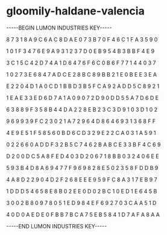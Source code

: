 # gloomily-haldane-valencia

-----BEGIN LUMON INDUSTRIES KEY-----

8 7 3 1 8 A 9 C 6 A C 8 D A E 0 7 3 B 7 0 F 4 6 C 1 F A 3 5 9 0

1 0 1 F 3 4 7 6 E 9 A 9 3 1 2 3 7 D 0 E B 9 5 4 B 3 B B F 4 E 9

3 C 1 5 C 4 2 D 7 4 A 1 D 6 4 7 6 F 6 C 0 B 6 F 7 7 1 4 4 0 3 7

1 0 2 7 3 E 6 8 4 7 A D C E 2 8 B C 8 9 B B 2 1 E 0 B E E 3 E A

E 2 2 0 4 D 1 A 0 C D 1 B B D 3 B 5 F C A 9 2 A D D 5 C 8 9 2 1

1 E A E 3 3 E D 6 D 7 A 1 A 0 9 0 7 2 D 9 0 D D 5 5 A 7 D 6 D E

6 3 8 8 9 F 3 5 8 B 4 4 D A 2 2 8 E B 2 3 C 3 D 9 1 0 3 D 1 0 2

9 6 9 9 3 9 F C 2 3 0 2 1 A 7 2 9 6 4 D 8 6 4 6 9 3 1 3 6 8 F F

4 E 9 E 5 1 F 5 8 5 6 0 B D 6 C D 3 2 9 E 2 2 C A 0 3 1 A 5 9 1

0 2 2 6 6 0 A D D F 3 2 B 5 C 7 4 6 2 B A B C E 3 3 B F 4 C 6 9

D 2 0 0 D C 5 A 8 F E D 4 0 3 D 2 0 6 7 1 8 B B 0 3 2 4 0 6 E E

5 9 3 B 4 D 8 A 6 9 4 7 7 F 9 6 9 8 2 8 E 5 0 2 3 5 8 F D D B 9

4 A 8 D 2 2 9 0 4 D 2 F 2 6 8 E E E 9 5 9 F C 8 A 3 1 7 E B 9 7

1 D D D 5 4 6 5 8 E 8 B 0 2 E E 0 D 0 2 B C 1 0 E D 1 E 6 4 5 B

3 0 0 2 B 8 0 9 7 8 0 5 1 E D 9 8 4 E F 6 9 2 7 0 3 C A A 5 1 D

4 0 D 0 A E D E 0 F B B 7 B C A 7 5 E B 5 8 4 1 D 7 A F A 8 A A

-----END LUMON INDUSTRIES KEY-----
